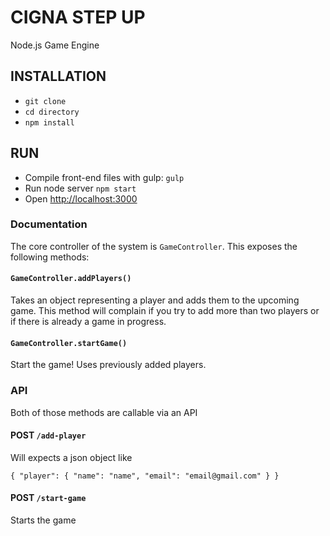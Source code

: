 # CIGNA STEP UP #
Node.js Game Engine

## INSTALLATION ##

* `git clone`
* `cd directory`
* `npm install`

## RUN ##

* Compile front-end files with gulp: `gulp`
* Run node server `npm start`
* Open [http://localhost:3000](http://localhost:3000)


### Documentation

The core controller of the system is `GameController`. This exposes the following methods:

#### `GameController.addPlayers()`

Takes an object representing a player and adds them to the upcoming game. This method will complain if 
you try to add more than two players or if there is already a game in progress.


#### `GameController.startGame()`

Start the game! Uses previously added players.


### API

Both of those methods are callable via an API

#### POST `/add-player`

Will expects a json object like

`
{
    "player": {
        "name": "name",
        "email": "email@gmail.com"
    }
}
`

#### POST `/start-game`

Starts the game
